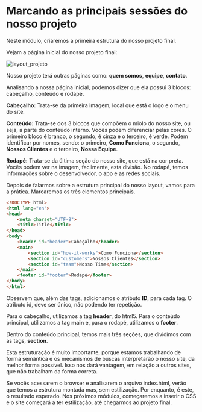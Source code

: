 # Marcando as principais sessões do nosso projeto

Neste módulo, criaremos a primeira estrutura do nosso projeto final.

Vejam a página inicial do nosso projeto final:

![layout_projeto](./images/layout.png "layout_projeto")

Nosso projeto terá outras páginas como: **quem somos**, **equipe**, **contato**.

Analisando a nossa página inicial, podemos dizer que ela possui 3 blocos: cabeçalho, conteúdo e rodapé.

**Cabeçalho:** Trata-se da primeira imagem, local que está o logo e o menu do site.

**Conteúdo:** Trata-se dos 3 blocos que compõem o miolo do nosso site, ou seja, a parte do conteúdo interno. Vocês podem diferenciar pelas cores. O primeiro bloco é branco, o segundo, é cinza e o terceiro, é verde. Podem identificar por nomes, sendo: o primeiro, **Como Funciona**, o segundo, **Nossos Clientes** e o terceiro, **Nossa Equipe**.

**Rodapé:** Trata-se da última seção do nosso site, que está na cor preta. Vocês podem ver na imagem, facilmente, esta divisão. No rodapé, temos informações sobre o desenvolvedor, o app e as redes sociais.

Depois de falarmos sobre a estrutura principal do nosso layout, vamos para a prática. Marcaremos os três elementos principais.

```html
<!DOCTYPE html>
<html lang="en">
<head>
    <meta charset="UTF-8">
    <title>Title</title>
</head>
<body>
    <header id="header">Cabeçalho</header>
    <main>
        <section id="how-it-works">Como Funciona</section>
        <section id="customers">Nossos Clientes</section>
        <section id="team">Nosso Time</section>
    </main>
    <footer id="footer">Rodapé</footer>
</body>
</html>
```

Observem que, além das tags, adicionamos o atributo **ID**, para cada tag. O atributo id, deve ser único, não podendo ter repetição.

Para o cabeçalho, utilizamos a tag **header**, do html5. Para o conteúdo principal, utilizamos a tag **main** e, para o rodapé, utilizamos o **footer**.

Dentro do conteúdo principal, temos mais três seções, que dividimos com as tags, **section**.

Esta estruturação é muito importante, porque estamos trabalhando de forma semântica e os mecanismos de buscas interpretarão o nosso site, da melhor forma possível. Isso nos dará vantagem, em relação a outros sites, que não trabalham da forma correta.

Se vocês acessarem o browser e analisarem o arquivo index.html, verão que temos a estrutura montada mas, sem estilização. Por enquanto, é este, o resultado esperado. 
Nos próximos módulos, começaremos a inserir o CSS e o site começará a ter estilização, até chegarmos ao projeto final.
